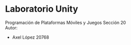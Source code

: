 # Laboratorio Unity
Programación de Plataformas Móviles y Juegos Sección 20  
Autor:  
- Axel López 20768

